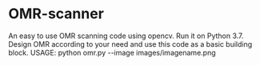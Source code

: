 # OMR-scanner
An easy to use OMR scanning code using opencv.
Run it on Python 3.7.
Design OMR according to your need and use this code as a basic building block.
USAGE: python omr.py --image images/imagename.png
